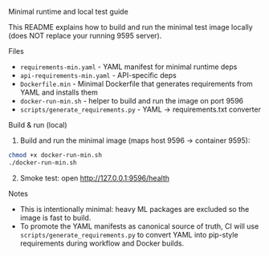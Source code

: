 Minimal runtime and local test guide

This README explains how to build and run the minimal test image locally (does NOT replace your running 9595 server).

Files
- `requirements-min.yaml` - YAML manifest for minimal runtime deps
- `api-requirements-min.yaml` - API-specific deps
- `Dockerfile.min` - Minimal Dockerfile that generates requirements from YAML and installs them
- `docker-run-min.sh` - helper to build and run the image on port 9596
- `scripts/generate_requirements.py` - YAML -> requirements.txt converter

Build & run (local)

1. Build and run the minimal image (maps host 9596 -> container 9595):

```bash
chmod +x docker-run-min.sh
./docker-run-min.sh
```

2. Smoke test: open http://127.0.0.1:9596/health

Notes
- This is intentionally minimal: heavy ML packages are excluded so the image is fast to build.
- To promote the YAML manifests as canonical source of truth, CI will use `scripts/generate_requirements.py` to convert YAML into pip-style requirements during workflow and Docker builds.
